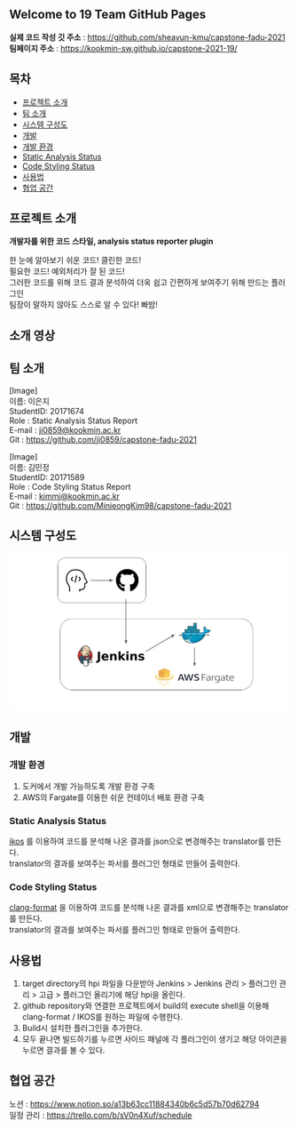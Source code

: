 ## Welcome to 19 Team GitHub Pages
**실제 코드 작성 깃 주소** : https://github.com/sheayun-kmu/capstone-fadu-2021    
**팀페이지 주소** : https://kookmin-sw.github.io/capstone-2021-19/  

## 목차  
- [프로젝트 소개](#프로젝트-소개)  
- [팀 소개](#팀-소개)  
- [시스템 구성도](#시스템-구성도)  
- [개발](#개발)  
 - [개발 환경](#개발-환경)  
 - [Static Analysis Status](#Static-Analysis-Status)  
 - [Code Styling Status](#Code-Styling-Status)  
- [사용법](#사용법)  
- [협업 공간](#협업-공간)  

## 프로젝트 소개  

**개발자를 위한 코드 스타일, analysis status reporter plugin**  

한 눈에 알아보기 쉬운 코드! 클린한 코드!  
필요한 코드! 예외처리가 잘 된 코드!  
그러한 코드를 위해 코드 결과 분석하여 더욱 쉽고 간편하게 보여주기 위해 만드는 플러그인  
팀장이 말하지 않아도 스스로 알 수 있다! 빠밤!  

## 소개 영상  

## 팀 소개  
  
[Image]  
이름: 이은지  
StudentID: 20171674  
Role : Static Analysis Status Report  
E-mail : ji0859@kookmin.ac.kr   
Git : https://github.com/ji0859/capstone-fadu-2021  

[Image]  
이름: 김민정  
StudentID: 20171589  
Role : Code Styling Status Report  
E-mail : kimmj@kookmin.ac.kr  
Git : https://github.com/MinjeongKim98/capstone-fadu-2021  

## 시스템 구성도  

![image](./image/docker.jpg)  

## 개발  
### 개발 환경  

1. 도커에서 개발 가능하도록 개발 환경 구축  
2. AWS의 Fargate를 이용한 쉬운 컨테이너 배포 환경 구축  

### Static Analysis Status  

[ikos](https://github.com/NASA-SW-VnV/ikos) 를 이용하여 코드를 분석해 나온 결과를 json으로 변경해주는 translator를 만든다.  
translator의 결과를 보여주는 파서를 플러그인 형태로 만들어 출력한다.  

### Code Styling Status  

[clang-format](https://clang.llvm.org/docs/ClangFormat.html) 을 이용하여 코드를 분석해 나온 결과를 xml으로 변경해주는 translator를 만든다.  
translator의 결과를 보여주는 파서를 플러그인 형태로 만들어 출력한다.  

## 사용법  

1. target directory의 hpi 파일을 다운받아 Jenkins > Jenkins 관리 > 플러그인 관리 > 고급 > 플러그인 올리기에 해당 hpi을 올린다.  
2. github repository와 연결한 프로젝트에서 build의 execute shell을 이용해 clang-format / IKOS를 원하는 파일에 수행한다.  
3. Build시 설치한 플러그인을 추가한다.  
4. 모두 끝나면 빌드하기를 누르면 사이드 패널에 각 플러그인이 생기고 해당 아이콘을 누르면 결과를 볼 수 있다.  

## 협업 공간  

노션 : https://www.notion.so/a13b63cc11884340b6c5d57b70d62794  
일정 관리 : https://trello.com/b/sV0n4Xuf/schedule  

